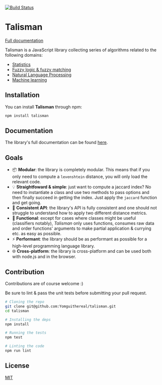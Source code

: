 [![Build Status](https://travis-ci.org/Yomguithereal/talisman.svg)](https://travis-ci.org/Yomguithereal/talisman)

# Talisman

[Full documentation](http://yomguithereal.github.io/talisman/)

Talisman is a JavaScript library collecting series of algorithms related to the following domains:

* [Statistics](https://en.wikipedia.org/wiki/Statistics)
* [Fuzzy logic & fuzzy matching](https://en.wikipedia.org/wiki/Approximate_string_matching)
* [Natural Language Processing](https://en.wikipedia.org/wiki/Natural_language_processing)
* [Machine learning](https://en.wikipedia.org/wiki/Machine_learning)

## Installation

You can install **Talisman** through npm:

```bash
npm install talisman
```

## Documentation

The library's full documentation can be found [here](http://yomguithereal.github.io/talisman/).

## Goals

* :package: **Modular**: the library is completely modular. This means that if you only need to compute a `levenshtein` distance, you will only load the relevant code.
* :bulb: **Straightfoward & simple**: just want to compute a jaccard index? No need to instantiate a class and use two methods to pass options and then finally succeed in getting the index. Just apply the `jaccard` function and get going.
* :dango: **Consistent API**: the library's API is fully consistent and one should not struggle to understand how to apply two different distance metrics.
* :postal_horn: **Functional**: except for cases where classes might be useful (classifiers notably), *Talisman* only uses functions, consumes raw data and order functions' arguments to make partial application & currying etc. as easy as possible.
* :zap: **Performant**: the library should be as performant as possible for a high-level programming language library.
* :globe_with_meridians: **Cross-platform**: the library is cross-platform and can be used both with node.js and in the browser.

## Contribution

Contributions are of course welcome :)

Be sure to lint & pass the unit tests before submitting your pull request.

```bash
# Cloning the repo
git clone git@github.com:Yomguithereal/talisman.git
cd talisman

# Installing the deps
npm install

# Running the tests
npm test

# Linting the code
npm run lint
```

## License

[MIT](./LICENSE.txt)
